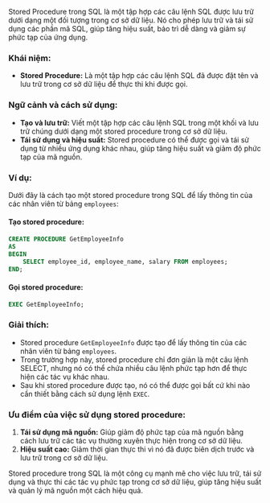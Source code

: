 Stored Procedure trong SQL là một tập hợp các câu lệnh SQL được lưu trữ dưới dạng một đối tượng trong cơ sở dữ liệu. Nó cho phép lưu trữ và tái sử dụng các phần mã SQL, giúp tăng hiệu suất, bảo trì dễ dàng và giảm sự phức tạp của ứng dụng.

### Khái niệm:

- **Stored Procedure:** Là một tập hợp các câu lệnh SQL đã được đặt tên và lưu trữ trong cơ sở dữ liệu để thực thi khi được gọi.

### Ngữ cảnh và cách sử dụng:

- **Tạo và lưu trữ:** Viết một tập hợp các câu lệnh SQL trong một khối và lưu trữ chúng dưới dạng một stored procedure trong cơ sở dữ liệu.
- **Tái sử dụng và hiệu suất:** Stored procedure có thể được gọi và tái sử dụng từ nhiều ứng dụng khác nhau, giúp tăng hiệu suất và giảm độ phức tạp của mã nguồn.

### Ví dụ:

Dưới đây là cách tạo một stored procedure trong SQL để lấy thông tin của các nhân viên từ bảng `employees`:

#### Tạo stored procedure:

```sql
CREATE PROCEDURE GetEmployeeInfo
AS
BEGIN
    SELECT employee_id, employee_name, salary FROM employees;
END;
```

#### Gọi stored procedure:

```sql
EXEC GetEmployeeInfo;
```

### Giải thích:

- Stored procedure `GetEmployeeInfo` được tạo để lấy thông tin của các nhân viên từ bảng `employees`.
- Trong trường hợp này, stored procedure chỉ đơn giản là một câu lệnh SELECT, nhưng nó có thể chứa nhiều câu lệnh phức tạp hơn để thực hiện các tác vụ khác nhau.
- Sau khi stored procedure được tạo, nó có thể được gọi bất cứ khi nào cần thiết bằng cách sử dụng lệnh `EXEC`.

### Ưu điểm của việc sử dụng stored procedure:

1. **Tái sử dụng mã nguồn:** Giúp giảm độ phức tạp của mã nguồn bằng cách lưu trữ các tác vụ thường xuyên thực hiện trong cơ sở dữ liệu.
2. **Hiệu suất cao:** Giảm thời gian thực thi vì nó đã được biên dịch trước và lưu trữ trong cơ sở dữ liệu.

Stored procedure trong SQL là một công cụ mạnh mẽ cho việc lưu trữ, tái sử dụng và thực thi các tác vụ phức tạp trong cơ sở dữ liệu, giúp tăng hiệu suất và quản lý mã nguồn một cách hiệu quả.
